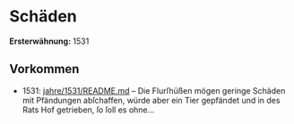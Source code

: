 # Schäden

**Ersterwähnung:** 1531

## Vorkommen
- 1531: [jahre/1531/README.md](../jahre/1531/README.md) – Die Flurſhüßen mögen geringe Schäden mit
Pfändungen abſchaffen, würde aber ein Tier gepfändet
und in des Rats Hof getrieben, ſo ſoll es ohne...
